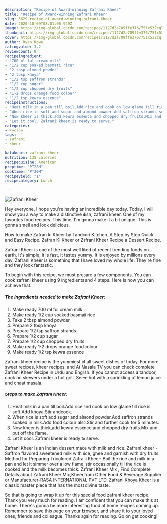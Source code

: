 ```yaml
---
description: "Recipe of Award-winning Zafrani Kheer"
title: "Recipe of Award-winning Zafrani Kheer"
slug: 5629-recipe-of-award-winning-zafrani-kheer
date: 2020-10-09T08:01:06.949Z
image: https://img-global.cpcdn.com/recipes/1127d2a709ffe376/751x532cq70/zafrani-kheer-recipe-main-photo.jpg
thumbnail: https://img-global.cpcdn.com/recipes/1127d2a709ffe376/751x532cq70/zafrani-kheer-recipe-main-photo.jpg
cover: https://img-global.cpcdn.com/recipes/1127d2a709ffe376/751x532cq70/zafrani-kheer-recipe-main-photo.jpg
author: Ryan Rowe
ratingvalue: 3.2
reviewcount: 8
recipeingredient:
- "700 ml ful cream milk"
- "1/2 cup soaked basmati rice"
- "2 tbsp almond powder"
- "2 tbsp khoya"
- "1/2 tsp saffron strands"
- "1/2 cup sugar"
- "1/2 cup chopped dry fruits"
- "1-2 drops orange food colour"
- "1/2 tsp kewra essence"
recipeinstructions:
- "Heat milk in a pan till boil.Add rice and cook on low glame till rice is soft.Add khoya.Stir andcook."
- "When rice is soft add sugar and almond powder.Add saffron strands soaked in milk.Add food colour also.Stir and further cook for 5 minutes."
- "Now kheer is thick,add kewra essence and chopped dry fruits.Mix and put off the flame."
- "Let it cool. Zafrani kheer is ready to serve."
categories:
- Recipe
tags:
- zafrani
- kheer

katakunci: zafrani kheer 
nutrition: 135 calories
recipecuisine: American
preptime: "PT28M"
cooktime: "PT30M"
recipeyield: "1"
recipecategory: Lunch

---
```



![Zafrani Kheer](https://img-global.cpcdn.com/recipes/1127d2a709ffe376/751x532cq70/zafrani-kheer-recipe-main-photo.jpg)

Hey everyone, I hope you're having an incredible day today. Today, I will show you a way to make a distinctive dish, zafrani kheer. One of my favorites food recipes. This time, I'm gonna make it a bit unique. This is gonna smell and look delicious.

How to make Zafran ki Kheer by Tandoori Kitchen. A Step by Step Quick and Easy Recipe. Zafran Ki Kheer or Zafrani Kheer Recipe a Dessert Recipe.

Zafrani Kheer is one of the most well liked of recent trending foods on earth. It's simple, it is fast, it tastes yummy. It is enjoyed by millions every day. Zafrani Kheer is something that I have loved my whole life. They're fine and they look fantastic.


To begin with this recipe, we must prepare a few components. You can cook zafrani kheer using 9 ingredients and 4 steps. Here is how you can achieve that.

<!--inarticleads1-->

##### The ingredients needed to make Zafrani Kheer:

1. Make ready 700 ml ful cream milk
1. Make ready 1/2 cup soaked basmati rice
1. Take 2 tbsp almond powder
1. Prepare 2 tbsp khoya
1. Prepare 1/2 tsp saffron strands
1. Prepare 1/2 cup sugar
1. Prepare 1/2 cup chopped dry fruits
1. Make ready 1-2 drops orange food colour
1. Make ready 1/2 tsp kewra essence


Zafrani kheer recipe is the yummiest of all sweet dishes of today. For more sweet recipes, kheer recipes, and At Masala TV you can check complete Zafrani Kheer Recipe in Urdu and English. If you cannot access a tandoor, cook on skewers under a hot grill. Serve hot with a sprinkling of lemon juice and chaat masala. 

<!--inarticleads2-->

##### Steps to make Zafrani Kheer:

1. Heat milk in a pan till boil.Add rice and cook on low glame till rice is soft.Add khoya.Stir andcook.
1. When rice is soft add sugar and almond powder.Add saffron strands soaked in milk.Add food colour also.Stir and further cook for 5 minutes.
1. Now kheer is thick,add kewra essence and chopped dry fruits.Mix and put off the flame.
1. Let it cool. Zafrani kheer is ready to serve.


Zafrani Kheer is an Indian dessert made with milk and rice. Zafrani kheer - Saffron flavored sweetened milk with rice, ghee and garnish with dry fruits. Method for Preparing Tricolored Zafrani Kheer: Boil the rice and milk in a pan and let it simmer over a low flame, stir occasionally till the rice is cooked and the milk becomes thick. Zafrani Kheer Mix , Find Complete Details about Zafrani Kheer Mix,Kheer from Other Food &amp; Beverage Supplier or Manufacturer-RASA INTERNATIONAL PVT LTD. Zafrani Khoya Kheer is a classic master piece that has the most divine taste. 

So that is going to wrap it up for this special food zafrani kheer recipe. Thank you very much for reading. I am confident that you can make this at home. There's gonna be more interesting food at home recipes coming up. Remember to save this page on your browser, and share it to your loved ones, friends and colleague. Thanks again for reading. Go on get cooking!
